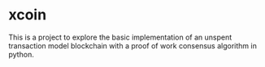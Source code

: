 # xcoin

This is a project to explore the basic implementation of an unspent transaction model blockchain with a proof of work consensus algorithm in python.
